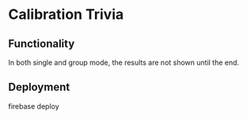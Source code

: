 # Calibration Trivia

## Functionality

In both single and group mode, the results are not shown until the end.

## Deployment

firebase deploy
